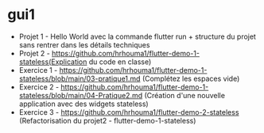 # gui1

- Projet 1 - Hello World avec la commande flutter run + structure du projet sans rentrer dans les détails techniques 
- Projet 2 - https://github.com/hrhouma1/flutter-demo-1-stateless(Explication du code en classe)
- Exercice 1 - https://github.com/hrhouma1/flutter-demo-1-stateless/blob/main/03-pratique1.md (Complétez les espaces vide)
- Exercice 2 - https://github.com/hrhouma1/flutter-demo-1-stateless/blob/main/04-Pratique2.md (Création d'une nouvelle application avec des widgets stateless)
- Exercice 3 - https://github.com/hrhouma1/flutter-demo-2-stateless (Refactorisation du projet2 - flutter-demo-1-stateless)
